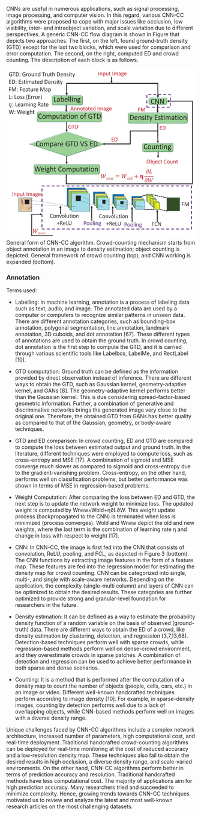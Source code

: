 CNNs are useful in numerous applications, such as signal processing, image processing, and computer vision. In this regard, various CNN-CC algorithms were proposed to cope with major issues like occlusion, low visibility, inter- and intraobject variation, and scale variation due to different perspectives. A generic CNN-CC flow diagram is shown in Figure that depicts two approaches. The first, on the left, found ground-truth density (GTD) except for the last two blocks, which were used for comparison and error computation. The second, on the right, computed ED and crowd counting. The description of each block is as follows.

![image.jpg](https://github.com/unnatibshah/Deep-Blue-Project/blob/master/img/CNN_CC%20flow%20diagram.jpg)
General form of CNN-CC algorithm. Crowd-counting mechanism starts from object annotation in an image to density estimation; object counting is depicted. General framework of crowd counting (top), and CNN working is expanded (bottom).

### Annotation

Terms used:

- Labelling: In machine learning, annotation is a process of labeling data such as text, audio, and image. The annotated data are used by a computer or computers to recognize similar patterns in unseen data. There are different annotation categories, such as bounding-box annotation, polygonal segmentation, line annotation, landmark annotation, 3D cuboids, and dot annotation [67]. These different types of annotations are used to obtain the ground truth. In crowd counting, dot annotation is the first step to compute the GTD, and it is carried through various scientific tools like Labelbox, LabelMe, and RectLabel [10].

- GTD computation: Ground truth can be defined as the information provided by direct observation instead of inference. There are different ways to obtain the GTD, such as Gaussian kernel, geometry-adaptive kernel, and GANs [8]. The geometry-adaptive kernel performs better than the Gaussian kernel. This is due considering spread-factor-based geometric information. Further, a combination of generative and discriminative networks brings the generated image very close to the original one. Therefore, the obtained GTD from GANs has better quality as compared to that of the Gaussian, geometry, or body-aware techniques.

- GTD and ED comparison: In crowd counting, ED and GTD are compared to compute the loss between estimated output and ground truth. In the literature, different techniques were employed to compute loss, such as cross-entropy and MSE [17]. A combination of sigmoid and MSE converge much slower as compared to sigmoid and cross-entropy due to the gradient-vanishing problem. Cross-entropy, on the other hand, performs well on classification problems, but better performance was shown in terms of MSE in regression-based problems.

- Weight Computation: After comparing the loss between ED and GTD, the next step is to update the network weight to minimize loss. The updated weight is computed by Wnew=Wold+η∂L∂W. This weight update process (backpropagated to the CNN) is terminated when loss is minimized (process converges). Wold and Wnew depict the old and new weights, where the last term is the combination of learning rate η and change in loss with respect to weight [17].

- CNN: In CNN-CC, the image is first fed into the CNN that consists of convolution, ReLU, pooling, and FCL, as depicted in Figure 3 (bottom). The CNN functions by extracting image features in the form of a feature map. These features are fed into the regression model for estimating the density map for crowd counting. CNN can be categorized into single, multi-, and single with scale-aware networks. Depending on the application, the complexity (single–multi column) and layers of CNN can be optimized to obtain the desired results. These categories are further optimized to provide strong and granular-level foundation for researchers in the future.

- Density estimation: It can be defined as a way to estimate the probability density function of a random variable on the basis of observed (ground-truth) data. There are different ways to obtain the ED of a crowd, like density estimation by clustering, detection, and regression [3,7,13,68]. Detection-based techniques perform well with sparse crowds, while regression-based methods perform well on dense-crowd environment, and they overestimate crowds in sparse patches. A combination of detection and regression can be used to achieve better performance in both sparse and dense scenarios.

- Counting: It is a method that is performed after the computation of a density map to count the number of objects (people, cells, cars, etc.) in an image or video. Different well-known handcrafted techniques perform according to image density [10]. For example, in sparse-density images, counting by detection performs well due to a lack of overlapping objects, while CNN-based methods perform well on images with a diverse density range.

Unique challenges faced by CNN-CC algorithms include a complex network architecture, increased number of parameters, high computational cost, and real-time deployment. Traditional handcrafted crowd-counting algorithms can be deployed for real-time monitoring at the cost of reduced accuracy and a low-resolution density map. These techniques also fail to obtain the desired results in high occlusion, a diverse density range, and scale-varied environments. On the other hand, CNN-CC algorithms perform better in terms of prediction accuracy and resolution. Traditional handcrafted methods have less computational cost. The majority of applications aim for high prediction accuracy. Many researchers tried and succeeded to minimize complexity. Hence, growing trends towards CNN-CC techniques motivated us to review and analyze the latest and most well-known research articles on the most challenging datasets.


